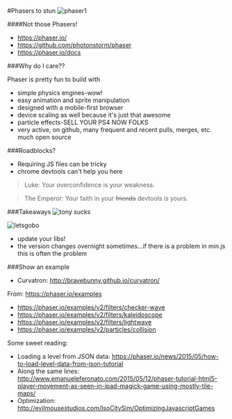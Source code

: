 #Phasers to stun
![phaser1](https://media2.giphy.com/media/xpwmqiwJaezRe/200.gif)



####Not those Phasers!
* https://phaser.io/
* https://github.com/photonstorm/phaser
* https://phaser.io/docs


###Why do I care??

Phaser is pretty fun to build with

* simple physics engines-wow!
* easy animation and sprite manipulation
* designed with a mobile-first browser
* device scaling as well because it's just that awesome
* particle effects-SELL YOUR PS4 NOW FOLKS
* very active, on github, many frequent and recent pulls, merges, etc. much open source 

###Roadblocks?
* Requiring JS files can be tricky
* chrome devtools can't help you here

>Luke: Your overconfidence is your weakness.
 
>The Emperor: Your faith in your ~~friends~~ devtools is yours. 


###Takeaways
![tony sucks](http://cdn3.sbnation.com/assets/3723939/romopick.gif)

![letsgobo](https://nesncom.files.wordpress.com/2013/12/navorro-bowman.gif?w=480&h=270)

* update your libs!
* the version changes overnight sometimes...if there is a problem in min.js this is often the problem


###Show an example
* Curvatron: http://bravebunny.github.io/curvatron/

From: https://phaser.io/examples

* https://phaser.io/examples/v2/filters/checker-wave
* https://phaser.io/examples/v2/filters/kaleidoscope
* https://phaser.io/examples/v2/filters/lightwave
* https://phaser.io/examples/v2/particles/collision

Some sweet reading:


* Loading a level from JSON data: https://phaser.io/news/2015/05/how-to-load-level-data-from-json-tutorial
* Along the same lines: http://www.emanueleferonato.com/2015/05/12/phaser-tutorial-html5-player-movement-as-seen-in-ipad-magick-game-using-mostly-tile-maps/
* Optimization: http://evilmousestudios.com/IsoCitySim/OptimizingJavascriptGames